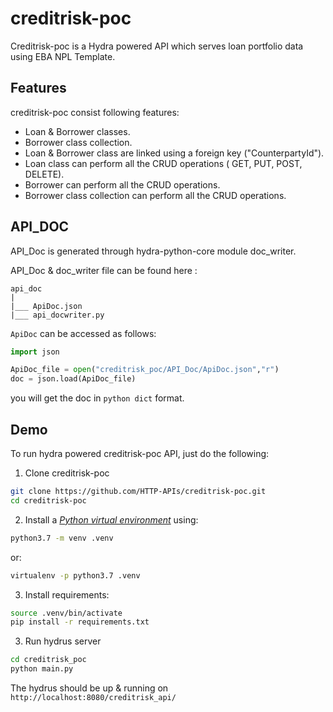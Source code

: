 # creditrisk-poc

Creditrisk-poc is a Hydra powered API which serves loan portfolio data using EBA NPL Template.

## Features
creditrisk-poc consist following features:
* Loan & Borrower classes.
* Borrower class collection.
* Loan & Borrower class are linked using a foreign key ("CounterpartyId").
* Loan class can perform all the CRUD operations ( GET, PUT, POST, DELETE).
* Borrower can perform all the CRUD operations.
* Borrower class collection can perform all the CRUD operations.

## API_DOC
API_Doc is generated through hydra-python-core module doc_writer.

API_Doc & doc_writer file can be found here :
```
api_doc
|
|___ ApiDoc.json
|___ api_docwriter.py
```
`ApiDoc`  can be accessed as follows:
```python
import json

ApiDoc_file = open("creditrisk_poc/API_Doc/ApiDoc.json","r")
doc = json.load(ApiDoc_file)
```
you will get the doc in `python dict` format.

## Demo
To run hydra powered creditrisk-poc API, just do the following:
1) Clone creditrisk-poc
```bash
git clone https://github.com/HTTP-APIs/creditrisk-poc.git
cd creditrisk-poc
```
2. Install a [*Python virtual environment*](https://packaging.python.org/guides/installing-using-pip-and-virtual-environments/) using:
```bash
python3.7 -m venv .venv
```
or:
```bash
virtualenv -p python3.7 .venv
```

3. Install requirements:
```bash
source .venv/bin/activate
pip install -r requirements.txt
```
3) Run hydrus server 
```bash
cd creditrisk_poc
python main.py
```
The hydrus should be up & running on `http://localhost:8080/creditrisk_api/`
